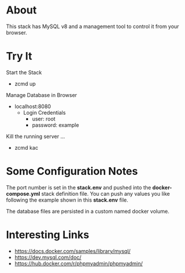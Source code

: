 # About

This stack has MySQL v8 and a management tool to control it from your browser.

# Try It

Start the Stack
* zcmd up

Manage Database in Browser
* localhost:8080
  * Login Credentials
    * user: root
    * password: example

Kill the running server ...
* zcmd kac

# Some Configuration Notes
The port number is set in the __stack.env__ and pushed into the __docker-compose.yml__ stack definition file.  You can push any values you like following the example shown in this __stack.env__ file.

The database files are persisted in a custom named docker volume.

# Interesting Links
* https://docs.docker.com/samples/library/mysql/
* https://dev.mysql.com/doc/
* https://hub.docker.com/r/phpmyadmin/phpmyadmin/

